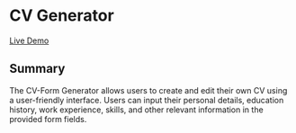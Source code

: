 # CV Generator

[Live Demo](https://kiryuulight.github.io/cv-form/)

## Summary

The CV-Form Generator allows users to create and edit their own CV using a user-friendly interface. Users can input their personal details, education history, work experience, skills, and other relevant information in the provided form fields.


